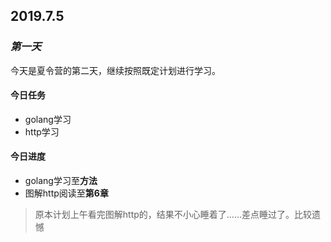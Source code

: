 ## 2019.7.5
### *第一天*

今天是夏令营的第二天，继续按照既定计划进行学习。
#### 今日任务
- golang学习
- http学习
  
#### 今日进度
+ golang学习至**方法**
+ 图解http阅读至**第6章**

> 原本计划上午看完图解http的，结果不小心睡着了……差点睡过了。比较遗憾
